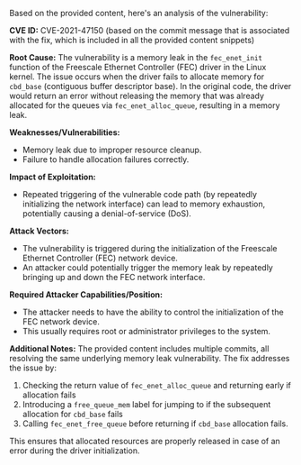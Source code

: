 Based on the provided content, here's an analysis of the vulnerability:

**CVE ID:** CVE-2021-47150 (based on the commit message that is associated with the fix, which is included in all the provided content snippets)

**Root Cause:**
The vulnerability is a memory leak in the `fec_enet_init` function of the Freescale Ethernet Controller (FEC) driver in the Linux kernel. The issue occurs when the driver fails to allocate memory for `cbd_base` (contiguous buffer descriptor base). In the original code, the driver would return an error without releasing the memory that was already allocated for the queues via `fec_enet_alloc_queue`, resulting in a memory leak.

**Weaknesses/Vulnerabilities:**
- Memory leak due to improper resource cleanup.
- Failure to handle allocation failures correctly.

**Impact of Exploitation:**
- Repeated triggering of the vulnerable code path (by repeatedly initializing the network interface) can lead to memory exhaustion, potentially causing a denial-of-service (DoS).

**Attack Vectors:**
- The vulnerability is triggered during the initialization of the Freescale Ethernet Controller (FEC) network device.
- An attacker could potentially trigger the memory leak by repeatedly bringing up and down the FEC network interface.

**Required Attacker Capabilities/Position:**
- The attacker needs to have the ability to control the initialization of the FEC network device.
- This usually requires root or administrator privileges to the system.

**Additional Notes:**
The provided content includes multiple commits, all resolving the same underlying memory leak vulnerability. The fix addresses the issue by:

1. Checking the return value of `fec_enet_alloc_queue` and returning early if allocation fails
2. Introducing a `free_queue_mem` label for jumping to if the subsequent allocation for `cbd_base` fails
3. Calling `fec_enet_free_queue` before returning if `cbd_base` allocation fails.

This ensures that allocated resources are properly released in case of an error during the driver initialization.